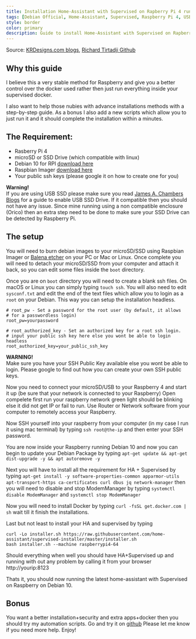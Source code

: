 ```yaml
---
title: Installation Home-Assistant with Supervised on Rapberry Pi 4 running  Debian
tags: [Debian Official, Home-Assistant, Supervised, Raspberry Pi 4, USB bootable drive, guide, Debian 10, Buster]
style: border
color: primary
description: Guide to install Home-Assistant with Supervised on Rapberry Pi 4 running  Debian 10.
---
```

Source: [KRDesigns.com blogs](https://www.krdesigns.com), [Richard Tirtadji Github](https://github.com/tirtadji-com/rpi_debian_ha_supervised)

## Why this guide

I believe this a very stable method for Raspberry and give you a better control over the docker used rather then just run everything inside your supervised docker. 

I also want to help those nubies with advance installations methods with a step-by-step guide. As a bonus I also add a new scripts which allow you to just run it and it should complete the installation within a minutes.

## The Requirement:
- Rasberry Pi 4
- microSD or SSD Drive (which compatible with linux)
- Debian 10 for RPI [download here](https://raspi.debian.net/tested-images/)
- Raspbian Imager [download here](https://www.raspberrypi.org/software/)
- Your public ssh keys (please google it on how to create one for you)

**Warning!**  
If you are using USB SSD please make sure you read [James A. Chambers Blogs](https://jamesachambers.com/raspberry-pi-4-usb-boot-config-guide-for-ssd-flash-drives/) for a guide to enable USB SSD Drive. If it compatible then you should not have any issue. Since mine running using a non compatible enclosure (Orico) then an extra step need to be done to make sure your SSD Drive can be detected by Raspberry Pi.


## The setup

You will need to burn debian images to your microSD/SSD using Raspbian Imager or [Balena etcher](https://www.balena.io/etcher/) on your PC or Mac or Linux. Once complete you will need to detach your microSD/SSD from your computer and attach it back, so you can edit some files inside the `boot` directory.

Once you are on `boot` directory you will need to create a blank ssh files. On macOS or Linux you can simply typing `touch ssh`. You will also need to edit `sysconf.txt` and edit the end of the text files which allow you to login as a `root` on your Debian. This way you can setup the installation headless.

```
# root_pw - Set a password for the root user (by default, it allows
# for a passwordless login)
root_pw=yourpassword

# root_authorized_key - Set an authorized key for a root ssh login.
# input your public ssh key here else you wont be able to login headless
root_authorized_key=your_public_ssh_key
```

**WARNING!**  
Make sure you have your SSH Public Key available else you wont be able to login. Please google to find out how you can create your own SSH public keys.

Now you need to connect your microSD/USB to your Raspberry 4 and start it up (be sure that your network is connected to your Raspberry) Open compelete first run your raspberry network green light should be blinking else it did not get IP or fail to run. Use Router or Network software from your computer to remotely access your Raspberry.

Now SSH yourself into your raspberry from your computer (in my case I run it using mac terminal) by typing `ssh root@the-ip` and then enter your SSH password. 

You are now inside your Raspberry running Debian 10 and now you can begin to update your Debian Package by typing `apt-get update && apt-get dist-upgrade -y && apt autoremove -y` 

Next you will have to install all the requirement for HA + Supervised by typing `apt-get install -y software-properties-common apparmor-utils apt-transport-https ca-certificates curl dbus jq network-manager` then you will need to disable and stop ModemManager by typing `systemctl disable ModemManager` and `systemctl stop ModemManager`

Now you will need to install Docker by typing `curl -fsSL get.docker.com | sh` wait till it finish the installations.

Last but not least to install your HA and supervised by typing 

```
curl -Lo installer.sh https://raw.githubusercontent.com/home-assistant/supervised-installer/master/installer.sh
bash installer.sh --machine raspberrypi4-64
```

Should everything when well you should have HA+Supervised up and running with out any problem by calling it from your browser http://yourip:8123

Thats it, you should now running the latest home-assistant with Supervised on Raspberry on Debian 10.


## Bonus
You want a better installation+security and extra apps+docker then you should try my automation scripts. Go and try it on [github](https://github.com/tirtadji-com/rpi_debian_ha_supervised) Please let me know if you need more help. Enjoy!
